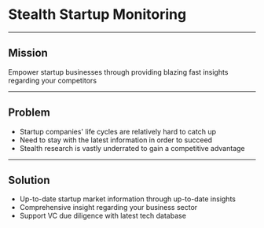 # Stealth Startup Monitoring

---

## Mission

Empower startup businesses through providing blazing fast insights regarding your competitors

---

## Problem

- Startup companies' life cycles are relatively hard to catch up
- Need to stay with the latest information in order to succeed
- Stealth research is vastly underrated to gain a competitive advantage

---

## Solution

- Up-to-date startup market information through up-to-date insights
- Comprehensive insight regarding your business sector
- Support VC due diligence with latest tech database
